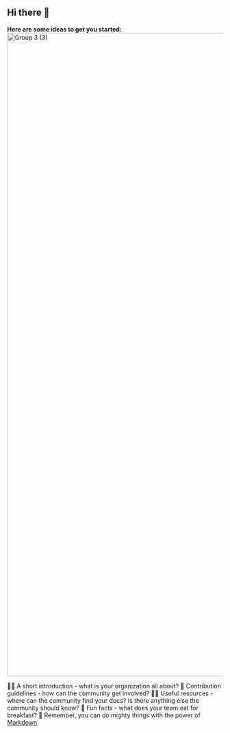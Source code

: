 ## Hi there 👋



**Here are some ideas to get you started:**
<img width="1500" alt="Group 3 (3)" src="https://user-images.githubusercontent.com/102956488/203274680-5f92f2f1-8fba-48a6-9197-cf6e63640c93.png">

🙋‍♀️ A short introduction - what is your organization all about?
🌈 Contribution guidelines - how can the community get involved?
👩‍💻 Useful resources - where can the community find your docs? Is there anything else the community should know?
🍿 Fun facts - what does your team eat for breakfast?
🧙 Remember, you can do mighty things with the power of [Markdown](https://docs.github.com/github/writing-on-github/getting-started-with-writing-and-formatting-on-github/basic-writing-and-formatting-syntax)

